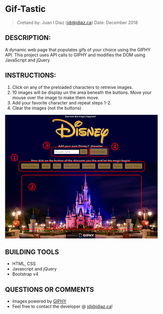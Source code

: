 # Gif-Tastic
> Cretaed by:     Juan I Diaz (jdi@idiaz.ca)
> Date:           December 2018

## DESCRIPTION:
A dynamic web page that populates gifs of your choice using the GIPHY API. This project uses API calls to GIPHY and modifies the DOM using JavaScript and jQuery

## INSTRUCTIONS:

1. Click on any of the preloaded characters to retreive images.
2. 10 images will be display un the area beneath the buttons. Move your mouse over the image to make them move.
3. Add your favorite character and repeat steps 1-2.
4. Clear the images (not the buttons)

![Screen shot](./assets/images/screen_01.png)

## BUILDING TOOLS
- HTML, CSS
- Javascript and jQuery
- Bootstrap v4


## QUESTIONS OR COMMENTS
- Images powered by [GIPHY](https://giphy.com/)
- Feel free to contact the developer @ <jdi@idiaz.ca>! 